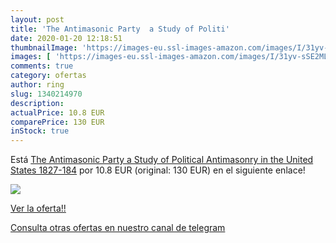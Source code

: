 ```yaml
---
layout: post
title: 'The Antimasonic Party  a Study of Politi'
date: 2020-01-20 12:18:51
thumbnailImage: 'https://images-eu.ssl-images-amazon.com/images/I/31yv-sSE2ML._SL200_.jpg'
images: [ 'https://images-eu.ssl-images-amazon.com/images/I/31yv-sSE2ML._SL200_.jpg' ]
comments: true
category: ofertas
author: ring
slug: 1340214970
description:
actualPrice: 10.8 EUR
comparePrice: 130 EUR
inStock: true
---
```


Está [The Antimasonic Party  a Study of Political Antimasonry in the United States  1827-184](https://www.amazon.com/dp/1340214970/?tag=redken08-20) por 10.8 EUR (original: 130 EUR) en el siguiente enlace!

[![](https://images-eu.ssl-images-amazon.com/images/I/31yv-sSE2ML._SL200_.jpg)](https://www.amazon.com/dp/1340214970/?tag=redken08-20)

[Ver la oferta!!](https://www.amazon.com/dp/1340214970/?tag=redken08-20)

[Consulta otras ofertas en nuestro canal de telegram](https://t.me/s/ofertas25)
